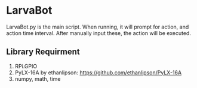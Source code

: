 # LarvaBot
LarvaBot.py is the main script.
When running, it will prompt for action, and action time interval. After manually input these, the action will be executed.
## Library Requirment
1. RPi.GPIO
2. PyLX-16A by ethanlipson: https://github.com/ethanlipson/PyLX-16A
3. numpy, math, time
